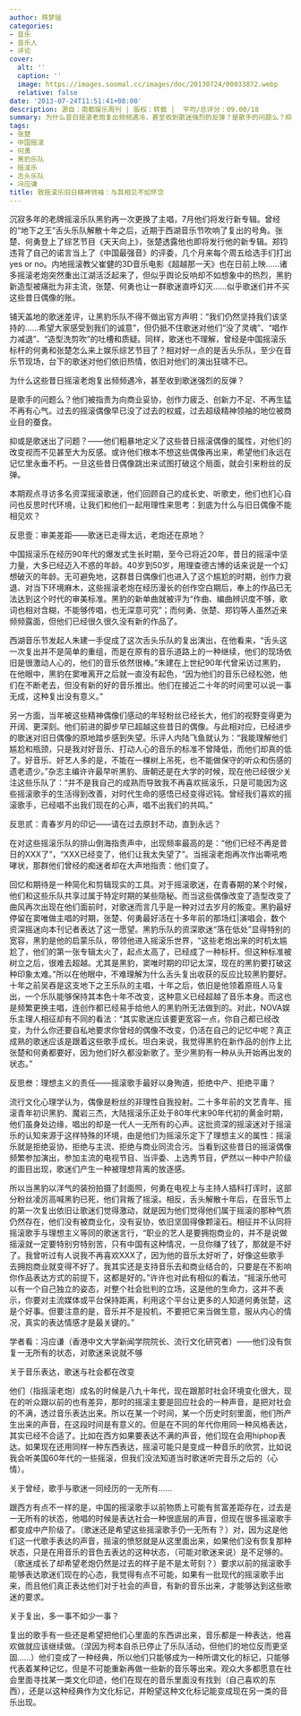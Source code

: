```yaml
---
author: 蒋梦瑶
categories:
- 音乐
- 音乐人
- 评论
cover:
  alt: ''
  caption: ''
  image: https://images.soomal.cc/images/doc/20130724/00033872.webp
  relative: false
date: '2013-07-24T11:51:41+08:00'
description: 源自：南都娱乐周刊 | 版权：转载 |  平均/总评分：09.00/18
summary: 为什么昔日摇滚老炮复出频频遇冷，甚至收到歌迷强烈的反弹？是歌手的问题么？抑或是歌迷出了问题？本期观点寻访多名资深摇滚歌迷，他们回顾自己的成长史、听歌史，他们也扪心自问也反思时代环境，让我们和他们一起用理性来思考：到底为什么与旧日偶像不能相见欢？
tags:
- 张楚
- 中国摇滚
- 何勇
- 黑豹乐队
- 摇滚乐
- 舌头乐队
- 冯应谦
title: 致摇滚乐旧日精神领袖：与其相见不如怀念
---
```


沉寂多年的老牌摇滚乐队黑豹再一次更换了主唱，7月他们将发行新专辑。曾经的“地下之王”舌头乐队解散十年之后，近期于西湖音乐节吹响了复出的号角。张楚、何勇登上了综艺节目《天天向上》，张楚透露他也即将发行他的新专辑。郑钧违背了自己的诺言当上了《中国最强音》的评委，几个月来每个周五给选手们打出yes or no。内地摇滚教父崔健的3D音乐电影《超越那一天》也在日前上映……诸多摇滚老炮突然重出江湖活泛起来了，但似乎舆论反响却不如想象中的热烈，黑豹新造型被痛批为非主流，张楚、何勇也让一群歌迷直呼幻灭……似乎歌迷们并不买这些昔日偶像的账。

铺天盖地的歌迷差评，让黑豹乐队不得不做出官方声明：“我们仍然坚持我们该坚持的……希望大家感受到我们的诚意”，但仍抵不住歌迷对他们“没了灵魂”、“唱作力减退”、“造型洗剪吹”的吐槽和质疑。同样，歌迷也不理解，曾经是中国摇滚乐标杆的何勇和张楚怎么来上娱乐综艺节目了？相对好一点的是舌头乐队，至少在音乐节现场，台下的歌迷对他们依旧热情，依旧对他们的演出狂啸不已。

为什么这些昔日摇滚老炮复出频频遇冷，甚至收到歌迷强烈的反弹？

是歌手的问题么？他们被指责为向商业妥协，创作力疲乏、创新力不足、不再生猛不再有心气。过去的摇滚偶像早已没了过去的权威，过去超级精神领袖的地位被商业目的蚕食。

抑或是歌迷出了问题？――他们粗暴地定义了这些昔日摇滚偶像的属性，对他们的改变视而不见甚至大为反感。或许他们根本不想这些偶像再出来，希望他们永远在记忆里永垂不朽。一旦这些昔日偶像跳出来试图打破这个局面，就会引来粉丝的反弹。

本期观点寻访多名资深摇滚歌迷，他们回顾自己的成长史、听歌史，他们也扪心自问也反思时代环境，让我们和他们一起用理性来思考：到底为什么与旧日偶像不能相见欢？

反思壹：审美差距――歌迷已走得太远，老炮还在原地？

中国摇滚乐在经历90年代的爆发式生长时期，至今已将近20年，昔日的摇滚中坚力量，大多已经迈入不惑的年龄。40岁到50岁，用理查德古博的话来说是一个幻想破灭的年龄。无可避免地，这群昔日偶像们也进入了这个尴尬的时期，创作力衰退、对当下环境麻木，这些摇滚老炮在经历漫长的创作空白期后，奉上的作品已无法达到这个时代的审美标准。黑豹的新单曲就被评为“作曲、编曲辨识度不够，歌词也相对含糊，不能够传唱，也无深意可究”；而何勇、张楚、郑钧等人虽然近来频频露面，但他们已经很久很久没有新的作品了。

西湖音乐节发起人朱建一手促成了这次舌头乐队的复出演出，在他看来，“舌头这一次复出并不是简单的重组，而是在原有的音乐道路上的一种继续，他们的现场依旧是很激动人心的，他们的音乐依然很棒。”朱建在上世纪90年代曾采访过黑豹，在他眼中，黑豹在窦唯离开之后就一直没有起色，“因为他们的音乐已经松弛，他们在不断老去，但没有新的好的音乐推出。他们在接近二十年的时间里可以说一事无成，这种复出没有意义。”

另一方面，当年被这些精神偶像们感动的年轻粉丝已经长大，他们的视野变得更为开阔、更深刻。他们前进的脚步早已超越这些昔日的偶像。与此相对应，已经进步的歌迷对旧日偶像的原地踏步感到失望。乐评人内陆飞鱼就认为：“我能理解他们尴尬和瓶颈，只是我对好音乐、打动人心的音乐的标准不曾降低，而他们却真的低了。好音乐、好艺人多的是，不能在一棵树上吊死，也不能做保守的听众和伤感的遗老遗少。”杂志主编许许最早听黑豹、唐朝还是在大学的时候，现在他已经很少关注这些乐队了：“并不是我自己的成熟而导致我不再喜欢摇滚乐，只是可能因为这些摇滚歌手的生活得到改善，对时代生命的感悟已经变得迟钝。曾经我们喜欢的摇滚歌手，已经唱不出我们现在的心声，唱不出我们的共鸣。”

反思贰：青春岁月的印记――请在过去原封不动，直到永远？

在对这些摇滚乐队的排山倒海指责声中，出现频率最高的是：“他们已经不再是昔日的XXX了”，“XXX已经变了，他们让我太失望了”。当摇滚老炮再次作出嘶吼咆哮状，那群他们曾经的痴迷者却在大声地指责：他们变了。

回忆和期待是一种简化和剪辑现实的工具。对于摇滚歌迷，在青春期的某个时候，他们和这些乐队共享过属于特定时期的某些隐秘。而当这些偶像改变了造型改变了曲风再次出现在他们面前时，对歌迷而言几乎是一种对过去岁月的叛变。黑豹最好停留在窦唯做主唱的时期，张楚、何勇最好活在十多年前的那场红|演唱会，数个资深摇迷向本刊记者表达了这一愿望。黑豹乐队的资深歌迷“落在低处”显得特别的宽容，黑豹是他的启蒙乐队，带领他进入摇滚乐世界，“这些老炮出来的时机太尴尬了，他们的第一张专辑太火了，起点太高了，已经成了一种标杆。但这种标准被树立之后，很难去超越。尤其是黑豹，窦唯时期的印记太深，现在的黑豹要打破这种印象太难。”所以在他眼中，不难理解为什么舌头复出收获的反应比较黑豹要好。十年之前吴吞是这支地下之王乐队的主唱，十年之后，依旧是他领着原班人马复出，一个乐队能够保持其本色十年不改变，这种意义已经超越了音乐本身。而这也是频繁更换主唱，连创作都已经易手给他人的黑豹所无法做到的。对此，NOVA娱乐主理人相征却有不同的看法：“其实歌迷应该要更宽容一点，你自己都已经改变，为什么你还要自私地要求你曾经的偶像不改变，仍活在自己的记忆中呢？真正成熟的歌迷应该是跟着这些歌手成长。坦白来说，我觉得黑豹在新作品的创作上比张楚和何勇都要好，因为他们好久都没新歌了。至少黑豹有一种从头开始再出发的状态。”

反思叁：理想主义的责任――摇滚歌手最好以身殉道，拒绝中产、拒绝平庸？

流行文化心理学认为，偶像是粉丝的非理性自我投射。二十多年前的文艺青年、摇滚青年初识黑豹、魔岩三杰，大陆摇滚乐正处于80年代末90年代初的黄金时期，他们虽身处边缘，唱出的却是一代人一无所有的心声。这批资深的摇滚迷对于摇滚乐的认知来源于这样特殊的环境，由是他们为摇滚乐定下了理想主义的属性：摇滚乐就是拒绝妥协，拒绝与主流、拒绝与商业同流合污。当看到这些昔日的摇滚偶像频繁参加演出，参加主流的电视节目、当评委、上选秀节目，俨然以一种中产阶级的面目出现，歌迷们产生一种被理想背离的放逐感。

所以当黑豹以洋气的装扮拍摄了封面照，何勇在电视上与主持人插科打诨时，这部分粉丝凌厉高喊黑豹已死，他们背叛了摇滚。相反，舌头解散十年后，在音乐节上的第一次复出依旧让歌迷们觉得激动，就是因为他们觉得他们属于摇滚的那种气质仍然存在，他们没有被商业化，没有妥协，依旧坚固得像颗滚石。相征并不认同将摇滚歌手与理想主义等同的歌迷言行，“职业的艺人是要拥抱商业的，并不是说做摇滚就一定要特别穷特别苦，只有中国有这种情况，一旦你赚了钱了，那就是不好了。我曾听过有人说我不再喜欢XXX了，因为他的音乐太好听了，好像这些歌手去拥抱商业就变得不好了。我其实还是支持音乐去和商业结合的，只要是在不影响你作品表达方式的前提下，这都是好的。”许许也对此有相似的看法，“摇滚乐他可以有一个自己独立的姿态，对整个社会批判的立场，这是他的生命力，这并不表示，你要对主流媒体或平台保持距离，利用这个平台让更多的人知道何勇张楚，这是个好事。但要注意的是，音乐并不是投机，不要把它来当做生意，服从内心的情况，真实的表达情感才是最关键的。”

学者看：冯应谦（香港中文大学新闻学院院长、流行文化研究者）――他们没有恢复一无所有的状态，对歌迷来说就不够

关于音乐表达，歌迷与社会都在改变

他们（指摇滚老炮）成名的时候是八九十年代，现在跟那时社会环境变化很大，现在的听众跟以前的也有差异，那时的摇滚主要是回应社会的一种声音，是把对社会的不满，透过音乐表达出来。所以在某一个时间，某一个历史时刻里面，他们所产生出来的声音，在这段时间是有意义的。但是在不同的年代你用同一种风格表达，其实已经不合适了。比如在西方如果要表达不满的声音，他们现在会用hiphop表达。如果现在还用同样一种东西表达，摇滚可能只是变成一种音乐的欣赏，比如说我会听美国60年代的一些摇滚，但我们没法知道当时歌迷听完音乐之后的（心情）。

关于曾经，歌手与歌迷一同经历的一无所有……

跟西方有点不一样的是，中国的摇滚歌手以前物质上可能有贫富差距存在，过去是一无所有的状态，他唱的时候是表达社会一种很底层的声音，但现在很多摇滚歌手都变成中产阶级了。（歌迷还是希望这些摇滚歌手仍一无所有？）对，因为这是他们这一代歌手表达的声音，摇滚的愤怒就是从这里面出来，如果他们没有恢复那种状态，只是在用音乐的音色去表达的这种状态，（可能对歌迷来说）是不足够的。（歌迷成长了却希望老炮仍然是过去的样子是不是太苛刻？）要求以前的摇滚歌手能够表达歌迷们现在的心态，我觉得有点不可能，如果有一批现代的摇滚歌手出来，而且他们真正表达他们对于社会的声音，有新的音乐出来，才能够达到这些歌迷的要求。

关于复出，多一事不如少一事？

复出的歌手有一些还是希望把他们心里面的东西讲出来，音乐都是一种表达，他喜欢做就应该继续做。（涅因为柯本自杀已停止了乐队活动，但他们的地位反而更坚固……）他们变成了一种经典，所以他们只能够成为一种所谓文化的标记，只能够代表着某种记忆，但是不可能重新再做一些新的音乐等出来。观众大多都愿意在社会里面寻找某一类文化印迹，他们在现在的音乐里面没有找到（自己喜欢的东西），还是以这种经典作为文化标记，并盼望这种文化标记能变成现在另一类的音乐出现。